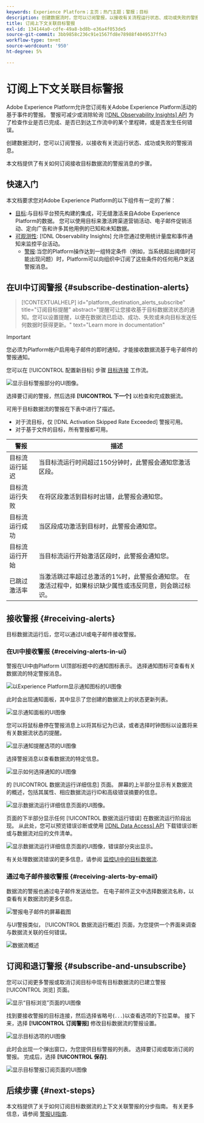 ```yaml
---
keywords: Experience Platform；主页；热门主题；警报；目标
description: 创建数据流时，您可以订阅警报，以接收有关流程运行状态、成功或失败的警报消息。
title: 订阅上下文关联目标警报
exl-id: 134144a0-cdfe-49a8-bd8b-e36a4f053de5
source-git-commit: 3bb9858c236c91e1567fd8e78988f4049537ffe3
workflow-type: tm+mt
source-wordcount: '950'
ht-degree: 5%

---
```


# 订阅上下文关联目标警报

Adobe Experience Platform允许您订阅有关Adobe Experience Platform活动的基于事件的警报。 警报可减少或消除轮询 [[!DNL Observability Insights] API](../../observability/api/overview.md) 为了检查作业是否已完成、是否已到达工作流中的某个里程碑，或是否发生任何错误。

创建数据流时，您可以订阅警报，以接收有关流运行状态、成功或失败的警报消息。

本文档提供了有关如何订阅接收目标数据流的警报消息的步骤。

## 快速入门

本文档要求您对Adobe Experience Platform的以下组件有一定的了解：

* [目标](../home.md):与目标平台预先构建的集成，可无缝激活来自Adobe Experience Platform的数据。 您可以使用目标来激活跨渠道营销活动、电子邮件促销活动、定向广告和许多其他用例的已知和未知数据。
* [可观测性](../../observability/home.md): [!DNL Observability Insights] 允许您通过使用统计量度和事件通知来监控平台活动。
   * [警报](../../observability/alerts/overview.md):当您的Platform操作达到一组特定条件（例如，当系统超出阈值时可能出现问题）时，Platform可以向组织中订阅了这些条件的任何用户发送警报消息。

## 在UI中订阅警报 {#subscribe-destination-alerts}

>[!CONTEXTUALHELP]
>id="platform_destination_alerts_subscribe"
>title="订阅目标提醒"
>abstract="提醒可让您接收基于目标数据流状态的通知。您可以设置提醒，以便在数据流已启动、成功、失败或未向目标发送任何数据时获得更新。"
>text="Learn more in documentation"

>[!IMPORTANT]
>
>您必须为Platform帐户启用电子邮件的即时通知，才能接收数据流基于电子邮件的警报通知。

您可以在 [!UICONTROL 配置新目标] 步骤 [目标连接](connect-destination.md) 工作流。

![显示目标警报部分的UI图像。](../assets/ui/alerts/destination-alerts.png)

选择要订阅的警报，然后选择 **[!UICONTROL 下一个]** 以检查和完成数据流。

可用于目标数据流的警报在下表中进行了描述。

* 对于流目标，仅 [!DNL Activation Skipped Rate Exceeded] 警报可用。
* 对于基于文件的目标，所有警报都可用。

| 警报 | 描述 |
| --- | --- |
| 目标流运行延迟 | 当目标流运行时间超过150分钟时，此警报会通知您激活区段。 |
| 目标流运行失败 | 在将区段激活到目标时出错，此警报会通知您。 |
| 目标流运行成功 | 当区段成功激活到目标时，此警报会通知您。 |
| 目标流运行开始 | 当目标流运行开始激活区段时，此警报会通知您。 |
| 已跳过激活率 | 当激活跳过率超过总激活的1%时，此警报会通知您。 在激活过程中，如果标识缺少属性或违反同意，则会跳过标识。 |

## 接收警报 {#receiving-alerts}

目标数据流运行后，您可以通过UI或电子邮件接收警报。

### 在UI中接收警报 {#receiving-alerts-in-ui}

警报在UI中由Platform UI顶部标题中的通知图标表示。 选择通知图标可查看有关数据流的特定警报消息。

![以Experience Platform显示通知图标的UI图像](../assets/ui/alerts/notification.png)

此时会出现通知面板，其中显示了您创建的数据流上的状态更新列表。

![显示通知面板的UI图像](../assets/ui/alerts/alert-window.png)

您可以将鼠标悬停在警报消息上以将其标记为已读，或者选择时钟图标以设置将来有关数据流状态的提醒。

![显示通知提醒选项的UI图像](../assets/ui/alerts/remind-me.png)

选择警报消息以查看数据流的特定信息。

![显示如何选择通知的UI图像](../assets/ui/alerts/select-alert-message.png)

的 [!UICONTROL 数据流运行详细信息] 页面。 屏幕的上半部分显示有关数据流的概述，包括其属性、相应数据流运行ID和高级错误摘要的信息。

![显示数据流运行详细信息页面的UI图像。](../assets/ui/alerts/dataflow-overview.png)

页面的下半部分显示任何 [!UICONTROL 数据流运行错误] 在数据流运行阶段出现。 从此处，您可以预览错误诊断或使用 [[!DNL Data Access] API](https://www.adobe.io/experience-platform-apis/references/data-access/) 下载错误诊断或与数据流对应的文件清单。

![显示数据流运行详细信息页面的UI图像，错误部分突出显示。](../assets/ui/alerts/dataflow-run-error.png)

有关处理数据流错误的更多信息，请参阅 [监控UI中的目标数据流](../../dataflows/ui/monitor-destinations.md).

### 通过电子邮件接收警报 {#receiving-alerts-by-email}

数据流的警报也通过电子邮件发送给您。 在电子邮件正文中选择数据流名称，以查看有关数据流的更多信息。

![警报电子邮件的屏幕截图](../assets/ui/alerts/email.png)

与UI警报类似， [!UICONTROL 数据流运行概述] 页面，为您提供一个界面来调查与数据流关联的任何错误。

![数据流概述](../assets/ui/alerts/dataflow-overview.png)

## 订阅和退订警报 {#subscribe-and-unsubscribe}

您可以订阅更多警报或取消订阅目标中现有目标数据流的已建立警报 [!UICONTROL 浏览] 页面。

![显示“目标浏览”页面的UI图像](../assets/ui/alerts/destination-list.png)

找到要接收警报的目标连接，然后选择省略号(`...`)以查看选项的下拉菜单。 接下来，选择 **[!UICONTROL 订阅警报]** 修改目标数据流的警报设置。

![显示目标选项的UI图像](../assets/ui/alerts/destination-alerts-subscribe.png)

此时会出现一个弹出窗口，为您提供目标警报的列表。 选择要订阅或取消订阅的警报。 完成后，选择 **[!UICONTROL 保存]**.

![显示目标警报订阅页面的UI图像](../assets/ui/alerts/destination-alerts-list.png)

## 后续步骤 {#next-steps}

本文档提供了关于如何订阅目标数据流的上下文关联警报的分步指南。 有关更多信息，请参阅 [警报UI指南](../../observability/alerts/ui.md).
